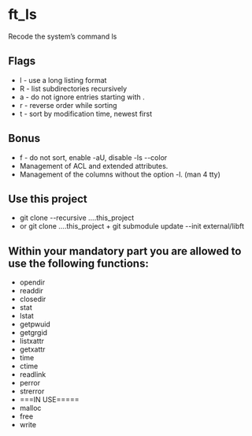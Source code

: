 # ft_ls
Recode the system’s command ls

## Flags
- l - use a long listing format
- R - list subdirectories recursively
- a - do not ignore entries starting with .
- r - reverse order while sorting
- t - sort by modification time, newest first

## Bonus
- f - do not sort, enable -aU, disable -ls --color
- Management of ACL and extended attributes.
- Management of the columns without the option -l. (man 4 tty)

## Use this project
- git clone --recursive ....this_project
- or git clone ....this_project + git submodule update --init external/libft

## Within your mandatory part you are allowed to use the following functions:
- opendir
- readdir
- closedir
- stat
- lstat
- getpwuid
- getgrgid
- listxattr
- getxattr
- time
- ctime
- readlink
- perror
- strerror
- ===IN USE=====
- malloc
- free
- write
